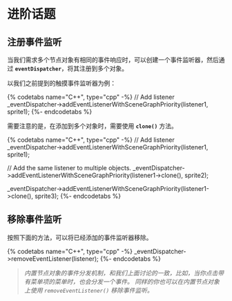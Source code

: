 # 进阶话题

## 注册事件监听

当我们需求多个节点对象有相同的事件响应时，可以创建一个事件监听器，然后通过 __`eventDispatcher`__，将其注册到多个对象。

以我们之前提到的触摸事件监听器为例：

{% codetabs name="C++", type="cpp" -%}
// Add listener
_eventDispatcher->addEventListenerWithSceneGraphPriority(listener1,
sprite1);
{%- endcodetabs %}

需要注意的是，在添加到多个对象时，需要使用 __`clone()`__ 方法。

{% codetabs name="C++", type="cpp" -%}
// Add listener
_eventDispatcher->addEventListenerWithSceneGraphPriority(listener1,
sprite1);

// Add the same listener to multiple objects.
_eventDispatcher->addEventListenerWithSceneGraphPriority(listener1->clone(),
 sprite2);

_eventDispatcher->addEventListenerWithSceneGraphPriority(listener1->clone(),
 sprite3);
{%- endcodetabs %}

## 移除事件监听

按照下面的方法，可以将已经添加的事件监听器移除。

{% codetabs name="C++", type="cpp" -%}
_eventDispatcher->removeEventListener(listener);
{%- endcodetabs %}

> _内置节点对象的事件分发机制，和我们上面讨论的一致，比如，当你点击带有菜单项的菜单时，也会分发一个事件。 同样的你也可以在内置节点对象上使用 `removeEventListener()` 移除事件监听。_
